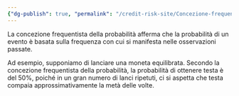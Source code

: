 ```yaml
---
{"dg-publish": true, "permalink": "/credit-risk-site/Concezione-frequentista-della-probabilità/"}
---
```






La concezione frequentista della probabilità afferma che la probabilità di un evento è basata sulla frequenza con cui si manifesta nelle osservazioni passate.

Ad esempio, supponiamo di lanciare una moneta equilibrata. 
Secondo la concezione frequentista della probabilità, la probabilità di ottenere testa è del 50%, poiché in un gran numero di lanci ripetuti, ci si aspetta che testa compaia approssimativamente la metà delle volte.